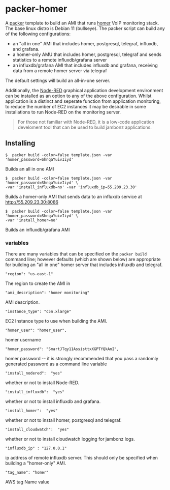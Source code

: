 # packer-homer

A [packer](https://www.packer.io/) template to build an AMI that runs [homer](https://github.com/sipcapture/homer) VoIP monitoring stack.  The base linux distro is Debian 11 (bullseye).  The packer script can build any of the following configurations:
- an "all in one" AMI that includes homer, postgresql, telegraf, influxdb, and grafana.
- a homer-only AMU that includes homer, postgresql, telegraf and sends statistics to a remote influxdb/grafana server
- an influxdb/grafana AMI that includes influxdb and grafana, receiving data from a remote homer server via telegraf

The default settings will build an all-in-one server.

Additionally, the [Node-RED](https://nodered.org) graphical application development environment can be installed as an option to any of the above configuration.  Whilst application is a distinct and seperate function from application monitoring, to reduce the number of EC2 instances it may be desirable in some installations to run Node-RED on the monitoring server.  

> For those not familiar with Node-RED, it is a low-code application develoment tool that can be used to build jambonz applications. 

## Installing 

```
$  packer build -color=false template.json -var 'homer_password=ShnqaYuivIiyd'
```
Builds an all in one AMI

```
$  packer build -color=false template.json -var 'homer_password=ShnqaYuivIiyd' \
-var 'install_influxdb=no' -var 'influxdb_ip=55.209.23.30'
```
Builds a homer-only AMI that sends data to an influxdb service at http://55.209.23.30:8086

```
$  packer build -color=false template.json -var 'homer_password=ShnqaYuivIiyd' \
-var 'install_homer=no'
```
Builds an influxdb/grafana AMI

### variables
There are many variables that can be specified on the `packer build` command line; however defaults (which are shown below) are appropriate for building an "all in one" homer server that includes influxdb and telegraf.

```
"region": "us-east-1"
```
The region to create the AMI in

```
"ami_description": "homer monitoring"
```
AMI description.

```
"instance_type": "c5n.xlarge"
```
EC2 Instance type to use when building the AMI.

```
"homer_user": "homer_user",
```
homer username

```
"homer_password": "SmartJTqy11AssisttxXGPTYQkAnI",
```
homer password -- it is strongly recommended that you pass a randomly generated password as a command line variable

```
"install_nodered":  "yes"
```
whether or not to install Node-RED.

```
"install_influxdb":  "yes"
```
whether or not to install influxdb and grafana.

```
"install_homer":  "yes"
```
whether or not to install homer, postgresql and telegraf.

```
"install_cloudwatch":  "yes"
```
whether or not to install cloudwatch logging for jambonz logs.

```
"influxdb_ip" : "127.0.0.1"
```
ip address of remote influxdb server.  This should only be specified when building a "homer-only" AMI.

```
"tag_name": "homer"
```
AWS tag Name value
